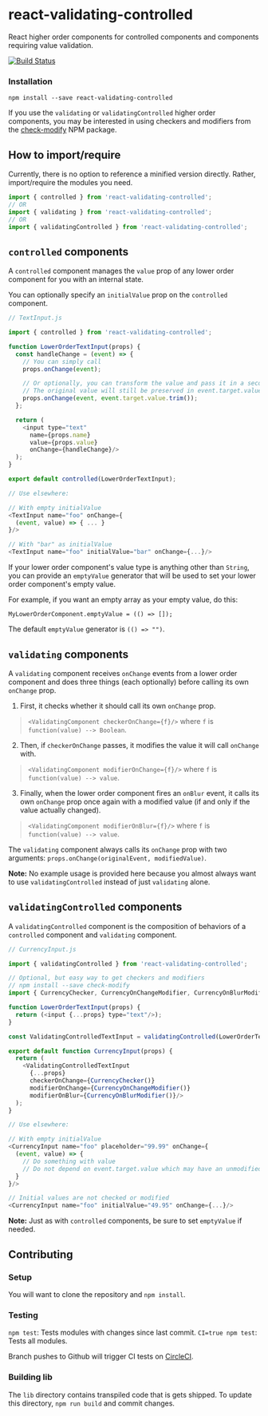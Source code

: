 # react-validating-controlled
React higher order components for controlled components and components requiring value validation.

[![Build Status](https://circleci.com/gh/kieferaguilar/react-validating-controlled.svg?style=shield&circle-token=e08250f635d3197674c27bd841b1960ed993daa0)](https://circleci.com/gh/kieferaguilar/react-validating-controlled)

### Installation

```
npm install --save react-validating-controlled
```

If you use the `validating` or `validatingControlled` higher order components, you may be interested in using checkers and modifiers from the [check-modify](https://www.npmjs.com/package/check-modify) NPM package.

## How to import/require

Currently, there is no option to reference a minified version directly. Rather, import/require the modules you need.

```js
import { controlled } from 'react-validating-controlled';
// OR
import { validating } from 'react-validating-controlled';
// OR
import { validatingControlled } from 'react-validating-controlled';
```

## `controlled` components

A `controlled` component manages the `value` prop of any lower order component for you with an internal state.

You can optionally specify an `initialValue` prop on the `controlled` component.

```js
// TextInput.js

import { controlled } from 'react-validating-controlled';

function LowerOrderTextInput(props) {
  const handleChange = (event) => {
    // You can simply call
    props.onChange(event);

    // Or optionally, you can transform the value and pass it in a second argument
    // The original value will still be preserved in event.target.value on the first argument
    props.onChange(event, event.target.value.trim());
  };

  return (
    <input type="text"
      name={props.name}
      value={props.value}
      onChange={handleChange}/>
  );
}

export default controlled(LowerOrderTextInput);

// Use elsewhere:

// With empty initialValue
<TextInput name="foo" onChange={
  (event, value) => { ... }
}/>

// With "bar" as initialValue
<TextInput name="foo" initialValue="bar" onChange={...}/>
```

If your lower order component's value type is anything other than `String`, you can provide an `emptyValue` generator that will be used to set your lower order component's empty value.

For example, if you want an empty array as your empty value, do this:

```
MyLowerOrderComponent.emptyValue = (() => []);
```

The default `emptyValue` generator is `(() => "")`.

## `validating` components

A `validating` component receives `onChange` events from a lower order component and does three things (each optionally) before calling its own `onChange` prop.

1. First, it checks whether it should call its own `onChange` prop.

  > `<ValidatingComponent checkerOnChange={f}/>`
  > where `f` is `function(value) --> Boolean`.

2. Then, if `checkerOnChange` passes, it modifies the value it will call `onChange` with.

  > `<ValidatingComponent modifierOnChange={f}/>`
  > where `f` is `function(value) --> value`.

3. Finally, when the lower order component fires an `onBlur` event, it calls its own `onChange` prop once again with a modified value (if and only if the value actually changed).

  > `<ValidatingComponent modifierOnBlur={f}/>`
  > where `f` is `function(value) --> value`.

The `validating` component always calls its `onChange` prop with two arguments: `props.onChange(originalEvent, modifiedValue)`.

**Note:** No example usage is provided here because you almost always want to use `validatingControlled` instead of just `validating` alone.

## `validatingControlled` components

A `validatingControlled` component is the composition of behaviors of a `controlled` component and `validating` component.

```js
// CurrencyInput.js

import { validatingControlled } from 'react-validating-controlled';

// Optional, but easy way to get checkers and modifiers
// npm install --save check-modify
import { CurrencyChecker, CurrencyOnChangeModifier, CurrencyOnBlurModifier } from 'check-modify';

function LowerOrderTextInput(props) {
  return (<input {...props} type="text"/>);
}

const ValidatingControlledTextInput = validatingControlled(LowerOrderTextInput);

export default function CurrencyInput(props) {
  return (
    <ValidatingControlledTextInput
      {...props}
      checkerOnChange={CurrencyChecker()}
      modifierOnChange={CurrencyOnChangeModifier()}
      modifierOnBlur={CurrencyOnBlurModifier()}/>
  );
}

// Use elsewhere:

// With empty initialValue
<CurrencyInput name="foo" placeholder="99.99" onChange={
  (event, value) => {
    // Do something with value
    // Do not depend on event.target.value which may have an unmodified/outdated value
  }
}/>

// Initial values are not checked or modified
<CurrencyInput name="foo" initialValue="49.95" onChange={...}/>
```

**Note:** Just as with `controlled` components, be sure to set `emptyValue` if needed.

## Contributing

### Setup

You will want to clone the repository and `npm install`.

### Testing

`npm test`: Tests modules with changes since last commit.
`CI=true npm test`: Tests all modules.

Branch pushes to Github will trigger CI tests on [CircleCI](http://circleci.com).

### Building lib

The `lib` directory contains transpiled code that is gets shipped. To update this directory, `npm run build` and commit changes.

